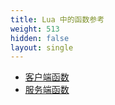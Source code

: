 ```yaml
---
title: Lua 中的函数参考
weight: 513
hidden: false
layout: single
---
```


- [客户端函数](/docs/scripting-reference/runtimes/lua/client-functions)
- [服务端函数](/docs/scripting-reference/runtimes/lua/server-functions)